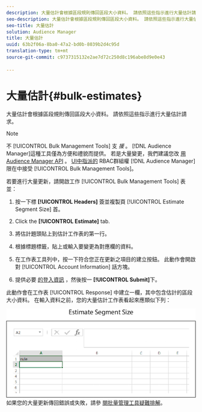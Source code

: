 ```yaml
---
description: 大量估計會根據區段規則傳回區段大小資料。 請依照這些指示進行大量估計請求。
seo-description: 大量估計會根據區段規則傳回區段大小資料。 請依照這些指示進行大量估計請求。
seo-title: 大量估計
solution: Audience Manager
title: 大量估計
uuid: 63b2f06a-8ba0-47a2-bd0b-8039b2d4c95d
translation-type: tm+mt
source-git-commit: c9737315132e2ae7d72c250d8c196abe8d9e0e43

---
```



# 大量估計{#bulk-estimates}

大量估計會根據區段規則傳回區段大小資料。 請依照這些指示進行大量估計請求。

<!-- 

t_bulk_estimates.xml

 -->

>[!NOTE]
>
>不 [!UICONTROL Bulk Management Tools] 支 *援* 。 [!DNL Audience Manager]這種工具僅為方便和禮貌而提供。 若是大量變更，我們建議您改 [用Audience Manager API](../../api/rest-api-main/aam-api-getting-started.md) 。 [UI中指派的](../../features/administration/administration-overview.md) RBAC群組權 [!DNL Audience Manager] 限在中接受 [!UICONTROL Bulk Management Tools]。

若要進行大量更新，請開啟工作 [!UICONTROL Bulk Management Tools] 表並：

1. 按一下標 **[!UICONTROL Headers]** 簽並複製頁 [!UICONTROL Estimate Segment Size] 首。
1. Click the **[!UICONTROL Estimate]** tab.
1. 將估計題頭貼上到估計工作表的第一行。
1. 根據標題標籤，貼上或輸入要變更為對應欄的資料。
1. 在工作表工具列中，按一下符合您正在更新之項目的建立按鈕。
此動作會開啟對 [!UICONTROL Account Information] 話方塊。

1. 提供必要 [的登入資訊](../../reference/bulk-management-tools/bulk-management-intro.md#auth-reqs) ，然後按一 **[!UICONTROL Submit]**&#x200B;下。

此動作會在工作表 [!UICONTROL Response] 中建立一欄，其中包含估計的區段大小資料。 在輸入資料之前，您的大量估計工作表看起來應類似下列：

![](assets/estimate.png)如果您的大量更新傳回錯誤或失敗，請參 [閱批量管理工具疑難排解](../../reference/bulk-management-tools/bulk-troubleshooting.md)。

